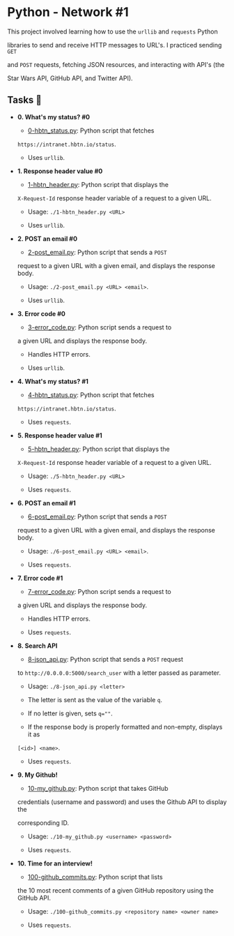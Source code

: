 # Python - Network #1



This project involved learning how to use the `urllib` and `requests` Python

libraries to send and receive HTTP messages to URL's. I practiced sending `GET`

and `POST` requests, fetching JSON resources, and interacting with API's (the

Star Wars API, GitHub API, and Twitter API).



## Tasks :page_with_curl:



* **0. What's my status? #0**

  * [0-hbtn_status.py](./0-hbtn_status.py): Python script that fetches
  
  `https://intranet.hbtn.io/status`.
  
  * Uses `urllib`.
  


* **1. Response header value #0**

  * [1-hbtn_header.py](./1-hbtn_header.py): Python script that displays the
  
  `X-Request-Id` response header variable of a request to a given URL.
  
  * Usage: `./1-hbtn_header.py <URL>`
  
  * Uses `urllib`.
  


* **2. POST an email #0**

  * [2-post_email.py](./2-post_email.py): Python script that sends a `POST`
  
  request to a given URL with a given email, and displays the response body.
  
  * Usage: `./2-post_email.py <URL> <email>`.
  
  * Uses `urllib`.
  


* **3. Error code #0**

  * [3-error_code.py](./3-error_code.py): Python script sends a request to
  
  a given URL and displays the response body.
  
  * Handles HTTP errors.
  
  * Uses `urllib`.
  


* **4. What's my status? #1**

  * [4-hbtn_status.py](./4-hbtn_status.py): Python script that fetches
  
  `https://intranet.hbtn.io/status`.
  
  * Uses `requests`.
  


* **5. Response header value #1**

  * [5-hbtn_header.py](./5-hbtn_header.py): Python script that displays the
  
  `X-Request-Id` response header variable of a request to a given URL.
  
  * Usage: `./5-hbtn_header.py <URL>`
  
  * Uses `requests`.
  


* **6. POST an email #1**

  * [6-post_email.py](./6-post_email.py): Python script that sends a `POST`
  
  request to a given URL with a given email, and displays the response body.
  
  * Usage: `./6-post_email.py <URL> <email>`.
  
  * Uses `requests`.
  


* **7. Error code #1**

  * [7-error_code.py](./7-error_code.py): Python script sends a request to
  
  a given URL and displays the response body.
  
  * Handles HTTP errors.
  
  * Uses `requests`.
  


* **8. Search API**

  * [8-json_api.py](./8-json_api.py): Python script that sends a `POST` request
  
  to `http://0.0.0.0:5000/search_user` with a letter passed as parameter.
  
  * Usage: `./8-json_api.py <letter>`
  
  * The letter is sent as the value of the variable `q`.
  
  * If no letter is given, sets `q=""`.
  
  * If the response body is properly formatted and non-empty, displays it as
  
  `[<id>] <name>`.
  
  * Uses `requests`.
  


* **9. My Github!**

  * [10-my_github.py](./10-my_github.py): Python script that takes GitHub
  
  credentials (username and password) and uses the Github API to display the
  
  corresponding ID.
  
  * Usage: `./10-my_github.py <username> <password>`
  
  * Uses `requests`.
  


* **10. Time for an interview!**

  * [100-github_commits.py](./100-github_commits.py): Python script that lists
  
  the 10 most recent comments of a given GitHub repository using the GitHub API.
  
  * Usage: `./100-github_commits.py <repository name> <owner name>`
  
  * Uses `requests`.